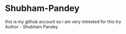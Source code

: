 # Shubham-Pandey
this is my github account so i am very intrested for this try
<br>
Author - Shubham Pandey
